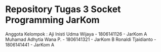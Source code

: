 # Repository Tugas 3 Socket Programming JarKom
Anggota Kelompok :
Aji Inisti Udma Wijaya - 1806141126 - JarKom A
Muhamad Adhytia Wana P. - 1806141321 - JarKom B
Ronaldi Tjaidianto - 1806141441 - JarKom A